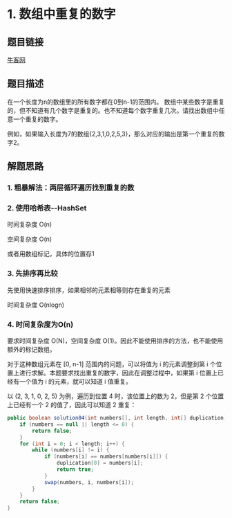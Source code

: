 # 1. 数组中重复的数字

## 题目链接
[牛客网](https://www.nowcoder.com/practice/623a5ac0ea5b4e5f95552655361ae0a8?tpId=13&tqId=11203&tPage=1&rp=1&ru=/ta/coding-interviews&qru=/ta/coding-interviews/question-ranking&from=cyc_github)

## 题目描述
在一个长度为n的数组里的所有数字都在0到n-1的范围内。 数组中某些数字是重复的，但不知道有几个数字是重复的。也不知道每个数字重复几次。请找出数组中任意一个重复的数字。
 
例如，如果输入长度为7的数组{2,3,1,0,2,5,3}，那么对应的输出是第一个重复的数字2。

## 解题思路

### 1. 粗暴解法：两层循环遍历找到重复的数

### 2. 使用哈希表--HashSet
时间复杂度 O(n)

空间复杂度 O(n)

或者用数组标记，具体的位置存1

### 3. 先排序再比较
先使用快速排序排序，如果相邻的元素相等则存在重复的元素 

时间复杂度 O(nlogn)

### 4. 时间复杂度为O(n)
 
要求时间复杂度 O(N)，空间复杂度
O(1)。因此不能使用排序的方法，也不能使用额外的标记数组。

对于这种数组元素在 [0, n-1] 范围内的问题，可以将值为 i 的元素调整到第 i 个位置上进行求解。本题要求找出重复的数字，因此在调整过程中，如果第 i 位置上已经有一个值为 i 的元素，就可以知道 i 值重复。

以 (2, 3, 1, 0, 2, 5) 为例，遍历到位置 4 时，该位置上的数为 2，但是第 2 个位置上已经有一个 2 的值了，因此可以知道 2 重复：

```java
public boolean solution04(int numbers[], int length, int[] duplication) {
    if (numbers == null || length <= 0) {
        return false;
    }
    for (int i = 0; i < length; i++) {
        while (numbers[i] != i) {
            if (numbers[i] == numbers[numbers[i]]) {
                duplication[0] = numbers[i];
                return true;
            }
            swap(numbers, i, numbers[i]);
        }
    }
    return false;
}
```